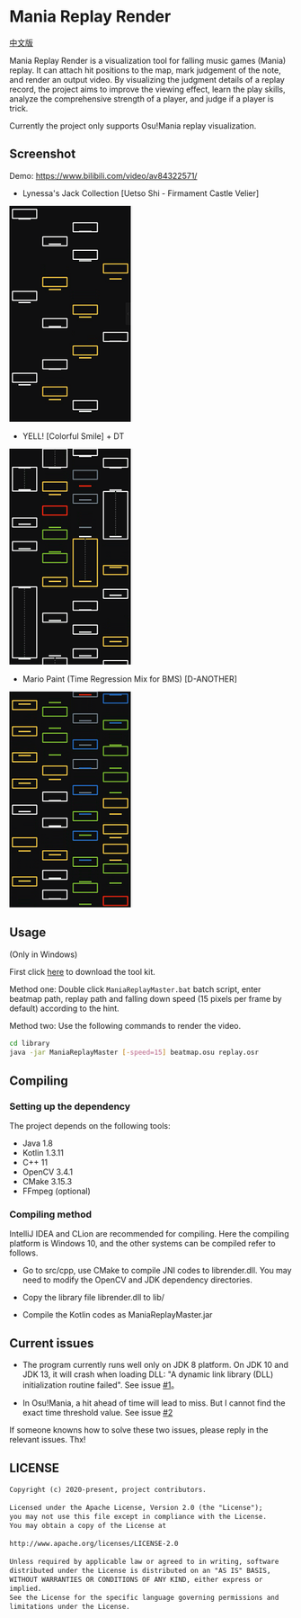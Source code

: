 # Mania Replay Render

[中文版](README.md)

Mania Replay Render is a visualization tool for falling music games (Mania) replay. It can attach hit positions to the map, mark judgement of the note, and render an output video. By visualizing the judgment details of a replay record, the project aims to improve the viewing effect, learn the play skills, analyze the comprehensive strength of a player, and judge if a player is trick.

Currently the project only supports Osu!Mania replay visualization.

## Screenshot

Demo: https://www.bilibili.com/video/av84322571/

- Lynessa's Jack Collection [Uetso Shi - Firmament Castle Velier]

![](https://github.com/Keytoyze/Mania-Replay-Master/blob/master/screenshot/image3.png?raw=true)

- YELL! [Colorful Smile] + DT

![](https://github.com/Keytoyze/Mania-Replay-Master/blob/master/screenshot/image1.png?raw=true)

- Mario Paint (Time Regression Mix for BMS) [D-ANOTHER]

![](https://github.com/Keytoyze/Mania-Replay-Master/blob/master/screenshot/image2.png?raw=true)


## Usage

(Only in Windows)

First click [here](https://github.com/Keytoyze/Mania-Replay-Master/releases/download/v1.1/ManiaReplayMaster.v1.1.zip) to download the tool kit.

Method one: Double click `ManiaReplayMaster.bat` batch script, enter beatmap path, replay path and falling down speed (15 pixels per frame by default) according to the hint.

Method two: Use the following commands to render the video.

```bash
cd library
java -jar ManiaReplayMaster [-speed=15] beatmap.osu replay.osr
```

## Compiling

### Setting up the dependency

The project depends on the following tools:

- Java 1.8
- Kotlin 1.3.11
- C++ 11
- OpenCV 3.4.1
- CMake 3.15.3
- FFmpeg (optional)

### Compiling method

IntelliJ IDEA and CLion are recommended for compiling. Here the compiling platform is Windows 10, and the other systems can be compiled refer to follows.

- Go to src/cpp, use CMake to compile JNI codes to librender.dll. You may need to modify the OpenCV and JDK dependency directories.

- Copy the library file librender.dll to lib/

- Compile the Kotlin codes as ManiaReplayMaster.jar

## Current issues

- The program currently runs well only on JDK 8 platform. On JDK 10 and JDK 13, it will crash when loading DLL: "A dynamic link library (DLL) initialization routine failed". See issue [#1](https://github.com/Keytoyze/Mania-Replay-Master/issues/1)。

- In Osu!Mania, a hit ahead of time will lead to miss. But I cannot find the exact time threshold value. See issue [#2](https://github.com/Keytoyze/Mania-Replay-Master/issues/2)

If someone knowns how to solve these two issues, please reply in the relevant issues. Thx!

## LICENSE

```
Copyright (c) 2020-present, project contributors.

Licensed under the Apache License, Version 2.0 (the "License");
you may not use this file except in compliance with the License.
You may obtain a copy of the License at

http://www.apache.org/licenses/LICENSE-2.0

Unless required by applicable law or agreed to in writing, software
distributed under the License is distributed on an "AS IS" BASIS,
WITHOUT WARRANTIES OR CONDITIONS OF ANY KIND, either express or implied.
See the License for the specific language governing permissions and
limitations under the License.
```